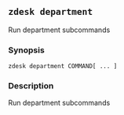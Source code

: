 ## `zdesk department`

Run department subcommands

### Synopsis

    zdesk department COMMAND[ ... ]

### Description

Run department subcommands


